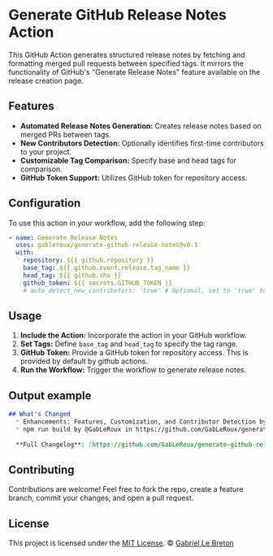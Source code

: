 # Generate GitHub Release Notes Action

This GitHub Action generates structured release notes by fetching and formatting merged pull requests between specified
tags. It mirrors the functionality of GitHub's "Generate Release Notes" feature available on the release creation page.

## Features

- **Automated Release Notes Generation:** Creates release notes based on merged PRs between tags.
- **New Contributors Detection:** Optionally identifies first-time contributors to your project.
- **Customizable Tag Comparison:** Specify base and head tags for comparison.
- **GitHub Token Support:** Utilizes GitHub token for repository access.

## Configuration

To use this action in your workflow, add the following step:

```yaml
- name: Generate Release Notes
  uses: gableroux/generate-github-release-notes@v0.1
  with:
    repository: ${{ github.repository }}
    base_tag: ${{ github.event.release.tag_name }}
    head_tag: ${{ github.sha }}
    github_token: ${{ secrets.GITHUB_TOKEN }}
    # auto_detect_new_contributors: 'true' # Optional, set to 'true' to detect new contributors, this is still experimental.
```

## Usage

1. **Include the Action:** Incorporate the action in your GitHub workflow.
2. **Set Tags:** Define `base_tag` and `head_tag` to specify the tag range.
3. **GitHub Token:** Provide a GitHub token for repository access. This is provided by default by github actions.
4. **Run the Workflow:** Trigger the workflow to generate release notes.

## Output example

```markdown
## What's Changed
  * Enhancements: Features, Customization, and Contributor Detection by @GabLeRoux in https://github.com/GabLeRoux/generate-github-release-notes/pull/4
  * npm run build by @GabLeRoux in https://github.com/GabLeRoux/generate-github-release-notes/pull/5
  
  **Full Changelog**: [https://github.com/GabLeRoux/generate-github-release-notes/compare/v0.0.2...v0.0.3](https://github.com/GabLeRoux/generate-github-release-notes/compare/v0.0.2...v0.0.3)
```

## Contributing

Contributions are welcome! Feel free to fork the repo, create a feature branch, commit your changes, and open a pull
request.

## License

This project is licensed under the [MIT License](LICENSE.md). © [Gabriel Le Breton](https://gableroux.com)